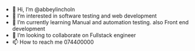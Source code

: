 - 👋 Hi, I’m @abbeylincholn
- 👀 I’m interested in software testing and web development
- 🌱 I’m currently learning Manual and automation testing. also Front end development
- 💞️ I’m looking to collaborate on Fullstack engineer
- 📫 How to reach me 0744*0*0000

<!---
abbeylincholn/abbeylincholn is a ✨ special ✨ repository because its `README.md` (this file) appears on your GitHub profile.
You can click the Preview link to take a look at your changes.
--->
